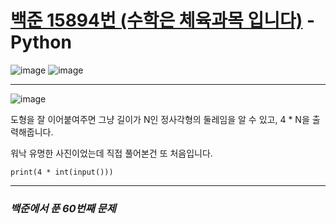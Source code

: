 # [백준 15894번 (수학은 체육과목 입니다)](https://www.acmicpc.net/problem/15894) - Python

![image](https://user-images.githubusercontent.com/104616990/176854344-4003703c-9d53-45a6-9401-2912700b8e9d.png)
![image](https://user-images.githubusercontent.com/104616990/176854414-c9afb11b-2ead-4da4-be3a-99458f9e187b.png)

---

![image](https://user-images.githubusercontent.com/104616990/176854896-77afab42-6622-4669-a19d-07382aaaf1f5.png)

도형을 잘 이어붙여주면 그냥 길이가 N인 정사각형의 둘레임을 알 수 있고, 4 * N을 출력해줍니다.

워낙 유명한 사진이었는데 직접 풀어본건 또 처음입니다.

```
print(4 * int(input()))
```

---

### *백준에서 푼 60번째 문제*

